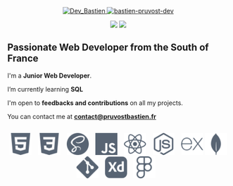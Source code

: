 <p align="center">
  <a href="https://twitter.com/DevBastien">
    <img src="https://img.shields.io/badge/Twitter-1DA1F2?style=for-the-badge&logo=twitter&logoColor=white" alt="Dev_Bastien" />
  </a>
  <a href="https://www.linkedin.com/in/bastien-pruvost-dev/">
    <img src="https://img.shields.io/badge/LinkedIn-0077B5?style=for-the-badge&logo=linkedin&logoColor=white" alt="bastien-pruvost-dev" />
  </a>
</p>

<p align="center">
  <img src="https://github-readme-stats.vercel.app/api/top-langs?username=Dev-BastienPruvost&show_icons=true&locale=en&layout=compact&title_color=fff&text_color=fff&icon_color=fff&bg_color=2C333B&hide_border=true&langs_count=6&card_width=362" height="155">
  <img src="https://github-readme-stats.vercel.app/api?username=Dev-Bastienpruvost&show_icons=true&locale=en&title_color=fff&text_color=fff&icon_color=fff&bg_color=2C333B&hide_border=true&include_all_commits=true&count_private=true&custom_title=GitHub+Stats" height="155">
  <br/>
</p>

<h2>
  Passionate Web Developer from the South of France
</h2>

I'm a **Junior Web Developer**.

<!-- 🔭 I’m currently working on [Project Name](Project Link) -->

I’m currently learning **SQL**

<!-- 👯 I’m looking to collaborate on [Project Name](Project Link) -->

I'm open to **feedbacks and contributions** on all my projects.

<!-- 👨‍💻 All of my projects are available at [http://www.portfolio.pruvostbastien.fr/]( http://www.portfolio.pruvostbastien.fr/) (SOON) -->

<!-- 📝 I regularly write articles on [Blog Link](Blog Link) -->

<!-- 💬 Ask me about **Javascript** -->

You can contact me at **contact@pruvostbastien.fr**

<!-- <h4 align="center">Technologies, languages and tools that I use 💻</h4> -->

<h2> </h2>

<p align="center" >
  <img src="./assets/icons/html5.svg" width="50" height="50"/> &ensp;
  <img src="./assets/icons/css3.svg" width="50" height="50" /> &ensp;
  <img src="./assets/icons/sass.svg" width="50" height="50"/> &ensp;
  <img src="./assets/icons/javascript.svg" width="50" height="50" /> &ensp;
  <img src="./assets/icons/react.svg" width="50" height="50" /> &ensp;
  <img src="./assets/icons/nodejs.svg" width="50" height="50" /> &ensp;
  <img src="./assets/icons/express.svg" width="50" height="50" />
  <img src="./assets/icons/mongodb.svg" width="50" height="50" />
  <img src="./assets/icons/git.svg" width="50" height="50" /> &ensp;
  <img src="./assets/icons/adobexd.svg" width="50" height="50" /> &ensp;
  <img src="./assets/icons/figma.svg" width="50" height="50" /> &ensp;
</p>
